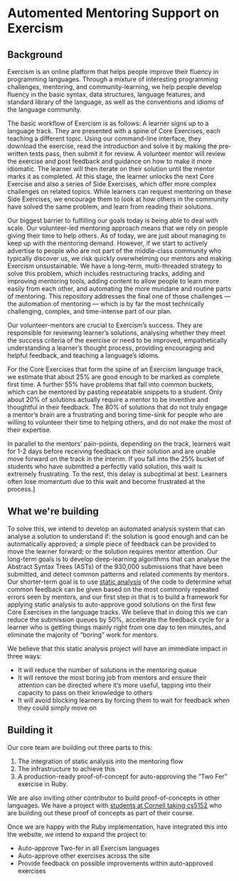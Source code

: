 # Automented Mentoring Support on Exercism

## Background

Exercism is an online platform that helps people improve their fluency in programming languages. Through a mixture of interesting programming challenges, mentoring, and community-learning, we help people develop fluency in the basic syntax, data structures, language features, and standard library of the language, as well as the conventions and idioms of the language community.

The basic workflow of Exercism is as follows: A learner signs up to a language track. They are presented with a spine of Core Exercises, each teaching a different topic. Using our command-line interface, they download the exercise, read the introduction and solve it by making the pre-written tests pass, then submit it for review. A volunteer mentor will review the exercise and post feedback and guidance on how to make it more idiomatic. The learner will then iterate on their solution until the mentor marks it as completed. At this stage, the learner unlocks the next Core Exercise and also a series of Side Exercises, which offer more complex challenges on related topics. While learners can request mentoring on these Side Exercises, we encourage them to look at how others in the community have solved the same problem, and learn from reading their solutions.

Our biggest barrier to fulfilling our goals today is being able to deal with scale. Our volunteer-led mentoring approach means that we rely on people giving their time to help others. As of today, we are just about managing to keep up with the mentoring demand. However, if we start to actively advertise to people who are not part of the middle-class community who typically discover us, we risk quickly overwhelming our mentors and making Exercism unsustainable. We have a long-term, multi-threaded strategy to solve this problem, which includes restructuring tracks, adding and improving mentoring tools, adding content to allow people to learn more easily from each other, and automating the more mundane and routine parts of mentoring. This repository addresses the final one of those challenges — the automation of mentoring — which is by far the most technically challenging, complex, and time-intense part of our plan.

Our volunteer-mentors are crucial to Exercism’s success. They are responsible for reviewing learner’s solutions, analysing whether they meet the success criteria of the exercise or need to be improved, empathetically understanding a learner’s thought process, providing encouraging and helpful feedback, and teaching a language’s idioms.

For the Core Exercises that form the spine of an Exercism language track, we estimate that about 25% are good enough to be marked as complete first time. A further 55% have problems that fall into common buckets, which can be mentored by pasting repeatable snippets to a student. Only about 20% of solutions actually require a mentor to be inventive and thoughtful in their feedback. The 80% of solutions that do not truly engage a mentor’s brain are a frustrating and boring time-sink for people who are willing to volunteer their time to helping others, and do not make the most of their expertise.

In parallel to the mentors’ pain-points, depending on the track, learners wait for 1-2 days before receiving feedback on their solution and are unable move forward on the track in the interim. If you fall into the 25% bucket of students who have submitted a perfectly valid solution, this wait is extremely frustrating. To the rest, this delay is suboptimal at best. Learners often lose momentum due to this wait and become frustrated at the process.]

## What we're building

To solve this, we intend to develop an automated analysis system that can analyse a solution to understand if: the solution is good enough and can be automatically approved; a simple piece of feedback can be provided to move the learner forward; or the solution requires mentor attention. Our long-term goals is to develop deep-learning algorithms that can analyse the Abstract Syntax Trees (ASTs) of the 930,000 submissions that have been submitted, and detect common patterns and related comments by mentors. Our shorter-term goal is to use [static analysis](https://en.wikipedia.org/wiki/Static_program_analysis) of the code to determine what common feedback can be given based on the most commonly repeated errors seen by mentors, and our first step in that is to build a framework for applying static analysis to auto-approve good solutions on the first few Core Exercises in the language tracks. We believe that in doing this we can reduce the submission queues by 50%, accelerate the feedback cycle for a learner who is getting things mainly right from one day to ten minutes, and eliminate the majority of “boring” work for mentors.

We believe that this static analysis project will have an immediate impact in three ways:

- It will reduce the number of solutions in the mentoring queue
- It will remove the most boring job from mentors and ensure their attention can be directed where it’s more useful, tapping into their capacity to pass on their knowledge to others
- It will avoid blocking learners by forcing them to wait for feedback when they could simply move on

## Building it

Our core team are building out three parts to this: 
1) The integration of static analysis into the mentoring flow
2) The infrastructure to achieve this
3) A production-ready proof-of-concept for auto-approving the “Two Fer” exercise in Ruby. 

We are also inviting other contributor to build proof-of-concepts in other languages. We have a project with [students at Cornell taking cs5152](http://www.cs.cornell.edu/courses/cs5152/2019sp/) who are building out these proof of concepts as part of their course.

Once we are happy with the Ruby implementation, have integrated this into the website, we intend to expand the project to:
- Auto-approve Two-fer in all Exercism languages
- Auto-approve other exercises across the site
- Provide feedback on possible improvements within auto-approved exercises
